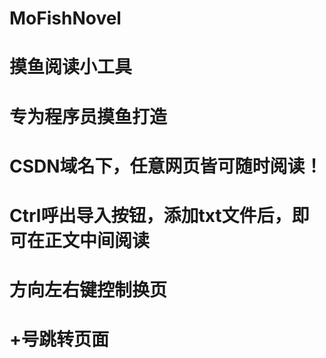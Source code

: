 # MoFishNovel

# 摸鱼阅读小工具
# 专为程序员摸鱼打造
# CSDN域名下，任意网页皆可随时阅读！

# Ctrl呼出导入按钮，添加txt文件后，即可在正文中间阅读
# 方向左右键控制换页
# +号跳转页面

